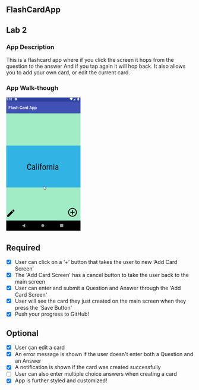 ## FlashCardApp

## Lab 2

### App Description
This is a flashcard app where if you click the screen it hops from the question to the answer And if you tap again it will hop back. It also allows you to add your own card, or edit the current card.

### App Walk-though
<img src="https://github.com/wlhunter00/FlashCardApp/blob/master/Flashcard%20lab%202.gif" width=200><br>

## Required
- [X] User can click on a ‘+’ button that takes the user to new ‘Add Card Screen’
- [X] The 'Add Card Screen' has a cancel button to take the user back to the main screen
- [X] User can enter and submit a Question and Answer through the 'Add Card Screen'
- [X] User will see the card they just created on the main screen when they press the 'Save Button'
- [X] Push your progress to GitHub!

## Optional
- [X] User can edit a card
- [X] An error message is shown if the user doesn't enter both a Question and an Answer
- [X] A notification is shown if the card was created successfully
- [ ] User can also enter multiple choice answers when creating a card
- [X] App is further styled and customized!
